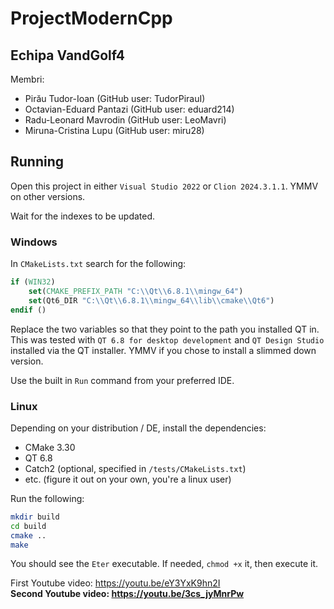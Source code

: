 # ProjectModernCpp

## Echipa VandGolf4

Membri:

* Pirău Tudor-Ioan (GitHub user: TudorPirauI)
* Octavian-Eduard Pantazi (GitHub user: eduard214)
* Radu-Leonard Mavrodin (GitHub user: LeoMavri)
* Miruna-Cristina Lupu (GitHub user: miru28)

## Running

Open this project in either `Visual Studio 2022` or `Clion 2024.3.1.1`. YMMV on other versions.

Wait for the indexes to be updated.

### Windows

In `CMakeLists.txt` search for the following:

```cmake
if (WIN32)
    set(CMAKE_PREFIX_PATH "C:\\Qt\\6.8.1\\mingw_64")
    set(Qt6_DIR "C:\\Qt\\6.8.1\\mingw_64\\lib\\cmake\\Qt6")
endif ()
```

Replace the two variables so that they point to the path you installed QT in. This was tested with
`QT 6.8 for desktop development` and `QT Design Studio` installed via the QT installer. YMMV if you chose to install a
slimmed down version.

Use the built in `Run` command from your preferred IDE.

### Linux

Depending on your distribution / DE, install the dependencies:

* CMake 3.30
* QT 6.8
* Catch2 (optional, specified in `/tests/CMakeLists.txt`)
* etc. (figure it out on your own, you're a linux user)

Run the following:
```bash
mkdir build
cd build
cmake ..
make
```
You should see the `Eter` executable. If needed, `chmod +x` it, then execute it.

First Youtube video: https://youtu.be/eY3YxK9hn2I  
**Second Youtube video: https://youtu.be/3cs_jyMnrPw**
